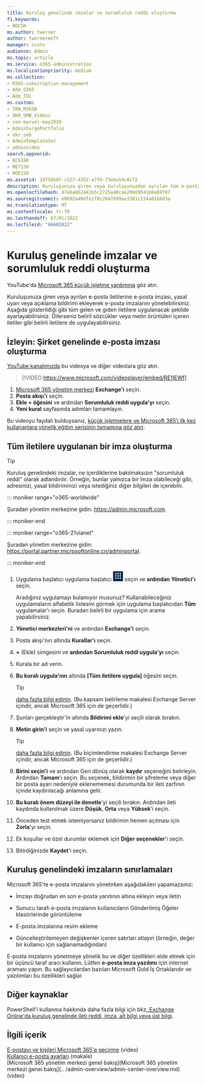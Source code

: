 ```yaml
---
title: Kuruluş genelinde imzalar ve sorumluluk reddi oluşturma
f1.keywords:
- NOCSH
ms.author: twerner
author: twernermsft
manager: scotv
audience: Admin
ms.topic: article
ms.service: o365-administration
ms.localizationpriority: medium
ms.collection:
- M365-subscription-management
- Adm_O365
- Adm_TOC
ms.custom:
- TRN_M365B
- OKR_SMB_Videos
- seo-marvel-may2020
- AdminSurgePortfolio
- okr_smb
- AdminTemplateSet
- adminvideo
search.appverid:
- BCS160
- MET150
- MOE150
ms.assetid: 2d75860f-c527-4352-a7f6-73eba54c0c72
description: Kuruluşunuza giren veya kuruluşunuzdan ayrılan tüm e-posta iletileri için yasal uyarılar veya açıklama bildirimleri de dahil olmak üzere e-posta imzalarını yönetin.
ms.openlocfilehash: 47e6a862441b5c2725a48cae20669541b8a69f87
ms.sourcegitcommit: e9692a40dfe1f8c2047699ae3301c114a01b0d3a
ms.translationtype: MT
ms.contentlocale: tr-TR
ms.lasthandoff: 07/01/2022
ms.locfileid: "66602822"
---
```

# <a name="create-organization-wide-signatures-and-disclaimers"></a>Kuruluş genelinde imzalar ve sorumluluk reddi oluşturma

YouTube'da [Microsoft 365 küçük işletme yardımına](https://go.microsoft.com/fwlink/?linkid=2197659) göz atın.

 Kuruluşunuza giren veya ayrılan e-posta iletilerine e-posta imzası, yasal uyarı veya açıklama bildirimi ekleyerek e-posta imzalarını yönetebilirsiniz. Aşağıda gösterildiği gibi tüm gelen ve giden iletilere uygulanacak şekilde ayarlayabilirsiniz. Dilerseniz belirli sözcükler veya metin örüntüleri içeren iletiler gibi belirli iletilere de uygulayabilirsiniz.

## <a name="watch-create-a-company-wide-email-signature"></a>İzleyin: Şirket genelinde e-posta imzası oluşturma
  
[YouTube kanalımızda](https://go.microsoft.com/fwlink/?linkid=2198031) bu videoya ve diğer videolara göz atın.

> [!VIDEO https://www.microsoft.com/videoplayer/embed/RE1IEWf] 

1. <a href="https://go.microsoft.com/fwlink/p/?linkid=2024339" target="_blank">Microsoft 365 yönetim merkezi</a> **Exchange'i** seçin.
1. **Posta akışı'ı** seçin.
1. **Ekle + öğesini** ve ardından **Sorumluluk reddi uygula'yı** seçin.
1. **Yeni kural** sayfasında adımları tamamlayın. 

Bu videoyu faydalı bulduysanız, [küçük işletmelere ve Microsoft 365’i ilk kez kullananlara yönelik eğitim serisinin tamamına göz atın](../../business-video/index.yml).

## <a name="create-a-signature-that-applies-to-all-messages"></a>Tüm iletilere uygulanan bir imza oluşturma

> [!TIP]
> Kuruluş genelindeki imzalar, ne içerdiklerine bakılmaksızın "sorumluluk reddi" olarak adlandırılır. Örneğin, bunlar yalnızca bir imza olabileceği gibi, adresinizi, yasal bildiriminizi veya istediğiniz diğer bilgileri de içerebilir.
    
::: moniker range="o365-worldwide"

Şuradan yönetim merkezine gidin: <a href="https://go.microsoft.com/fwlink/p/?linkid=2024339" target="_blank">https://admin.microsoft.com</a>.

::: moniker-end

::: moniker range="o365-21vianet"

Şuradan yönetim merkezine gidin: <a href="https://go.microsoft.com/fwlink/p/?linkid=850627" target="_blank">https://portal.partner.microsoftonline.cn/adminportal</a>.

::: moniker-end

1. Uygulama başlatıcı uygulama başlatıcı ![simgesini](../../media/7502f4ec-3c9a-435d-a7b4-b9cda85189a7.png) seçin ve **ardından Yönetici'ı** seçin.
   
    Aradığınız uygulamayı bulamıyor musunuz? Kullanabileceğiniz uygulamaların alfabetik listesini görmek için uygulama başlatıcıdan **Tüm** uygulamalar'ı seçin. Buradan belirli bir uygulama için arama yapabilirsiniz. 
    
2. **Yönetici merkezleri'ni** ve ardından **Exchange'i** seçin.
    
3. Posta akışı'nın altında **Kurallar'ı** seçin.
    
4. **+** (Ekle) simgesini ve **ardından Sorumluluk reddi uygula'yı** seçin.
    
5. Kurala bir ad verin.
    
6. **Bu kuralı uygula'nın** altında **[Tüm iletilere uygula]** öğesini seçin.
    
    > [!TIP]
    > [daha fazla bilgi edinin](/Exchange/policy-and-compliance/mail-flow-rules/signatures#Scoping). (Bu kapsam belirleme makalesi Exchange Server içindir, ancak Microsoft 365 için de geçerlidir.) 
  
7. Şunları gerçekleştir'in altında **Bildirimi ekle**'yi seçili olarak bırakın. 
    
8.  **Metin girin'i** seçin ve yasal uyarınızı yazın. 
    
    > [!TIP]
    > [daha fazla bilgi edinin](/Exchange/policy-and-compliance/mail-flow-rules/signatures#FormatDisclaimer). (Bu biçimlendirme makalesi Exchange Server içindir, ancak Microsoft 365 için de geçerlidir.) 

9. **Birini seçin'i** ve ardından Geri dönüş olarak **kaydır** seçeneğini belirleyin. Ardından **Tamam**'ı seçin. Bu seçenek, bildirimin bir şifreleme veya diğer bir posta ayarı nedeniyle eklenememesi durumunda bir ileti zarfının içinde kaydırılacağı anlamına gelir.
    
10. **Bu kuralı önem düzeyi ile denetle**'yi seçili bırakın. Ardından ileti kaydında kullanılmak üzere **Düşük**, **Orta** veya **Yüksek**'i seçin. 
    
11. Önceden test etmek istemiyorsanız bildirimin hemen açılması için **Zorla**'yı seçin. 
    
12. Ek koşullar ve özel durumlar eklemek için **Diğer seçenekler**'i seçin. 
    
13. Bitirdiğinizde **Kaydet**'i seçin. 
    
## <a name="limitations-of-organization-wide-signatures"></a>Kuruluş genelindeki imzaların sınırlamaları

Microsoft 365'te e-posta imzalarını yönetirken aşağıdakileri yapamazsınız:
  
- İmzayı doğrudan en son e-posta yanıtının altına ekleyin veya iletin
    
- Sunucu tarafı e-posta imzalarını kullanıcıların Gönderilmiş Öğeler klasörlerinde görüntüleme
    
- E-posta imzalarına resim ekleme
    
- Güncelleştirilemeyen değişkenler içeren satırları atlayın (örneğin, değer bir kullanıcı için sağlanamadığından)
    
E-posta imzalarını yönetmeye yönelik bu ve diğer özellikleri elde etmek için bir üçüncü taraf aracı kullanın. Lütfen **e-posta imza yazılımı** için internet araması yapın. Bu sağlayıcılardan bazıları Microsoft Gold İş Ortaklarıdır ve yazılımları bu özellikleri sağlar. 
  
## <a name="more-resources"></a>Diğer kaynaklar

PowerShell'i kullanma hakkında daha fazla bilgi için bkz[. Exchange Online'da kuruluş genelinde ileti reddi, imza, alt bilgi veya üst bilgi](/exchange/security-and-compliance/mail-flow-rules/disclaimers-signatures-footers-or-headers).

## <a name="related-content"></a>İlgili içerik

[E-postayı ve kişileri Microsoft 365'e geçirme](migrate-email-and-contacts-admin.md) (video)\
[Kullanıcı e-posta ayarları](../email/office-365-user-email-settings.md) (makale)\
[Microsoft 365 yönetim merkezi genel bakış](Microsoft 365 yönetim merkezi genel bakış](.. /admin-overview/admin-center-overview.md) (video)

